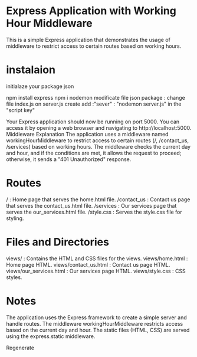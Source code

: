 # Express Application with Working Hour Middleware
This is a simple Express application that demonstrates the usage of middleware to restrict access to certain routes based on working hours.

# instalaion
initialaze your package json

npm install express
npm i nodemon
modificate file json package :
  change file index.js on server.js
  create add :"sever" : "nodemon server.js" in the "script key"


Your Express application should now be running on port 5000. You can access it by opening a web browser and navigating to http://localhost:5000.
Middleware Explanation
The application uses a middleware named workingHourMiddleware to restrict access to certain routes (/, /contact_us, /services) based on working hours. The middleware checks the current day and hour, and if the conditions are met, it allows the request to proceed; otherwise, it sends a "401 Unauthorized" response.

# Routes
/ : Home page that serves the home.html file.
/contact_us : Contact us page that serves the contact_us.html file.
/services : Our services page that serves the our_services.html file.
/style.css : Serves the style.css file for styling.
# Files and Directories
views/ : Contains the HTML and CSS files for the views.
views/home.html : Home page HTML.
views/contact_us.html : Contact us page HTML.
views/our_services.html : Our services page HTML.
views/style.css : CSS styles.
# Notes
The application uses the Express framework to create a simple server and handle routes.
The middleware workingHourMiddleware restricts access based on the current day and hour.
The static files (HTML, CSS) are served using the express.static middleware.






Regenerate
